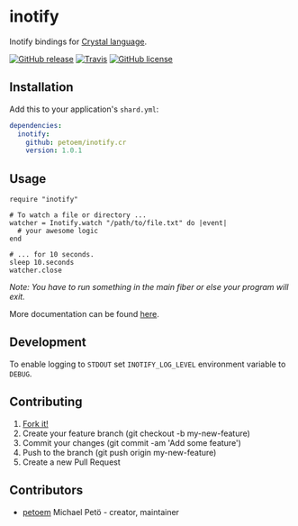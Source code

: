 # inotify

Inotify bindings for [Crystal language](https://github.com/crystal-lang/crystal).

[![GitHub release](https://img.shields.io/github/release/petoem/inotify.cr.svg?style=flat-square)](https://github.com/petoem/inotify.cr/releases)
[![Travis](https://img.shields.io/travis/petoem/inotify.cr.svg?style=flat-square)](https://travis-ci.org/petoem/inotify.cr)
[![GitHub license](https://img.shields.io/badge/license-MIT-blue.svg?style=flat-square)](https://github.com/petoem/inotify.cr/blob/master/LICENSE)

## Installation

Add this to your application's `shard.yml`:

```yaml
dependencies:
  inotify:
    github: petoem/inotify.cr
    version: 1.0.1
```

## Usage

```crystal
require "inotify"

# To watch a file or directory ...
watcher = Inotify.watch "/path/to/file.txt" do |event|
  # your awesome logic
end

# ... for 10 seconds.
sleep 10.seconds
watcher.close
```
*Note: You have to run something in the main fiber or else your program will exit.* 

More documentation can be found [here](https://petoem.github.io/inotify.cr/).

## Development

To enable logging to `STDOUT` set `INOTIFY_LOG_LEVEL` environment variable to `DEBUG`.

## Contributing

1. [Fork it!](https://github.com/petoem/inotify.cr/fork)
2. Create your feature branch (git checkout -b my-new-feature)
3. Commit your changes (git commit -am 'Add some feature')
4. Push to the branch (git push origin my-new-feature)
5. Create a new Pull Request

## Contributors

- [petoem](https://github.com/petoem) Michael Petö - creator, maintainer
